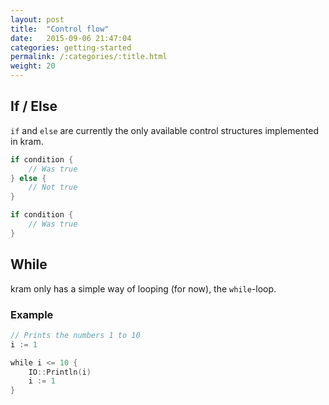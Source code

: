 ```yaml
---
layout: post
title:  "Control flow"
date:   2015-09-06 21:47:04
categories: getting-started
permalink: /:categories/:title.html
weight: 20
---
```


## If / Else

`if` and `else` are currently the only available control structures implemented in kram.

~~~go
if condition {
	// Was true
} else {
	// Not true
}
~~~

~~~go
if condition {
	// Was true
}
~~~

## While

kram only has a simple way of looping (for now), the `while`-loop.

### Example

~~~go
// Prints the numbers 1 to 10
i := 1

while i <= 10 {
	IO::Println(i)
	i := 1
}
~~~